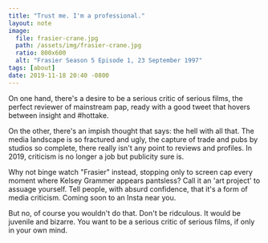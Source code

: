 ```yaml
---
title: "Trust me. I'm a professional."
layout: note
image:
  file: frasier-crane.jpg
  path: /assets/img/frasier-crane.jpg
  ratio: 800x600
  alt: "Frasier Season 5 Episode 1, 23 September 1997"
tags: [about]
date: 2019-11-18 20:40 -0800
---
```


On one hand, there's a desire to be a serious critic of serious films, the perfect reviewer of mainstream pap, ready with a good tweet that hovers between insight and #hottake.

On the other, there's an impish thought that says: the hell with all that. The media landscape is so fractured and ugly, the capture of trade and pubs by studios so complete, there really isn't any point to reviews and profiles. In 2019, criticism is no longer a job but publicity sure is.

Why not binge watch "Frasier" instead, stopping only to screen cap every moment where Kelsey Grammer appears pantsless? Call it an 'art project' to assuage yourself. Tell people, with absurd confidence, that it's a form of media criticism. Coming soon to an Insta near you.

But no, of course you wouldn't do that. Don't be ridculous. It would be juvenile and bizarre. You want to be a serious critic of serious films, if only in your own mind.
